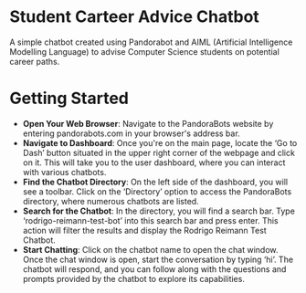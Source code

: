 # Student Carteer Advice Chatbot
A simple chatbot created using Pandorabot and AIML (Artificial Intelligence Modelling Language) to advise Computer Science students on potential career paths.

# Getting Started
- **Open Your Web Browser**: Navigate to the PandoraBots website by entering pandorabots.com in your browser's address bar.
- **Navigate to Dashboard**: Once you're on the main page, locate the ‘Go to Dash’ button situated in the upper right corner of the webpage and click on it. This will take you to the user dashboard, where you can interact with various chatbots.
- **Find the Chatbot Directory**: On the left side of the dashboard, you will see a toolbar. Click on the ‘Directory’ option to access the PandoraBots directory, where numerous chatbots are listed.
- **Search for the Chatbot**: In the directory, you will find a search bar. Type ‘rodrigo-reimann-test-bot’ into this search bar and press enter. This action will filter the results and display the Rodrigo Reimann Test Chatbot.
- **Start Chatting**: Click on the chatbot name to open the chat window. Once the chat window is open, start the conversation by typing ‘hi’. The chatbot will respond, and you can follow along with the questions and prompts provided by the chatbot to explore its capabilities.
